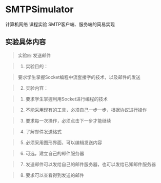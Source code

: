 # SMTPSimulator
计算机网络 课程实验 SMTP客户端、服务端的简易实现

## 实验具体内容
>实验四 发送邮件

>1. 实验目的：

>  要求学生掌握Socket编程中流套接字的技术，以及邮件的发送

>2. 实验内容：

>  1.	要求学生掌握利用Socket进行编程的技术
  
>  2.	不能采用现有的工具，必须自己一步一步，根据协议进行操作
  
>  3.	要求每一次操作，必须点击下一步才能继续
  
>  4.	了解邮件发送格式
  
>  5.	必须采用图形界面，可以编辑发送内容
  
>  6.	可选，建立自己的邮件服务器

>  7.	发送邮件可以发给自己的邮件服务器，也可以发给已知邮件服务器
  
>  8.	要求可以查看得到发送的邮件
